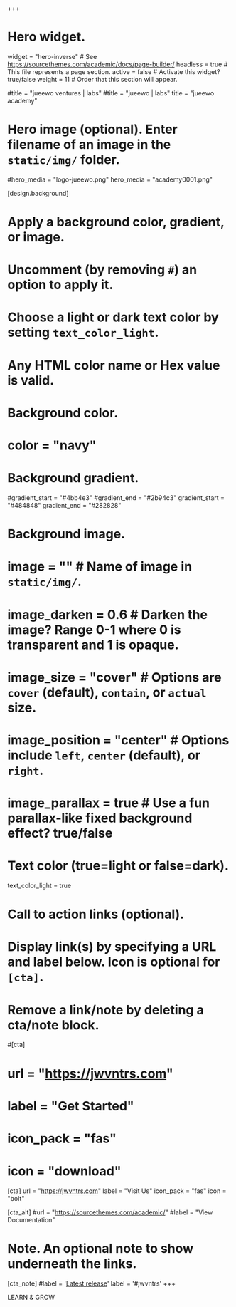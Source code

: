 +++
# Hero widget.
widget = "hero-inverse"  # See https://sourcethemes.com/academic/docs/page-builder/
headless = true  # This file represents a page section.
active = false  # Activate this widget? true/false
weight = 11  # Order that this section will appear.

#title = "jueewo ventures | labs"
#title = "jueewo | labs"
title = "jueewo academy"

# Hero image (optional). Enter filename of an image in the `static/img/` folder.
#hero_media = "logo-jueewo.png"
hero_media = "academy0001.png"


[design.background]
  # Apply a background color, gradient, or image.
  #   Uncomment (by removing `#`) an option to apply it.
  #   Choose a light or dark text color by setting `text_color_light`.
  #   Any HTML color name or Hex value is valid.

  # Background color.
  # color = "navy"
  
  # Background gradient.
  
  #gradient_start = "#4bb4e3"
  #gradient_end = "#2b94c3"
  gradient_start = "#484848"
  gradient_end = "#282828"

  # Background image.
  # image = ""  # Name of image in `static/img/`.
  # image_darken = 0.6  # Darken the image? Range 0-1 where 0 is transparent and 1 is opaque.
  # image_size = "cover"  #  Options are `cover` (default), `contain`, or `actual` size.
  # image_position = "center"  # Options include `left`, `center` (default), or `right`.
  # image_parallax = true  # Use a fun parallax-like fixed background effect? true/false
  
  # Text color (true=light or false=dark).
  text_color_light = true

# Call to action links (optional).
#   Display link(s) by specifying a URL and label below. Icon is optional for `[cta]`.
#   Remove a link/note by deleting a cta/note block.
#[cta]
#  url = "https://jwvntrs.com"
#  label = "Get Started"
#  icon_pack = "fas"
#  icon = "download"
[cta]
  url = "https://jwvntrs.com"
  label = "Visit Us"
  icon_pack = "fas"
  icon = "bolt"
  
[cta_alt]
  #url = "https://sourcethemes.com/academic/"
  #label = "View Documentation"

# Note. An optional note to show underneath the links.
[cta_note]
  #label = '<a class="js-github-release" href="https://sourcethemes.com/academic/updates" data-repo="gcushen/hugo-academic">Latest release<!-- V --></a>'
  label = '#jwvntrs'
+++

<!-- jueewo ventures<br> -->
<!-- 'We make your data speak & shine.' -->
<!-- Dynamic Systems & Venture Development -->
<!-- People | Systems | Businesses -->
<!-- Sustainable resilience -->
<!-- People & System Dynamics -->
LEARN & GROW
<!-- MADE OF SMILES -->


<!-- **The Best Way to Create the Website You Want from Markdown (or Jupyter/RStudio)** -->



<!-- Build **Anything** with Widgets -->

<!-- <span style="text-shadow: none;"><a class="github-button" href="https://github.com/gcushen/hugo-academic" data-icon="octicon-star" data-size="large" data-show-count="true" aria-label="Star this on GitHub">Star</a><script async defer src="https://buttons.github.io/buttons.js"></script></span> -->
